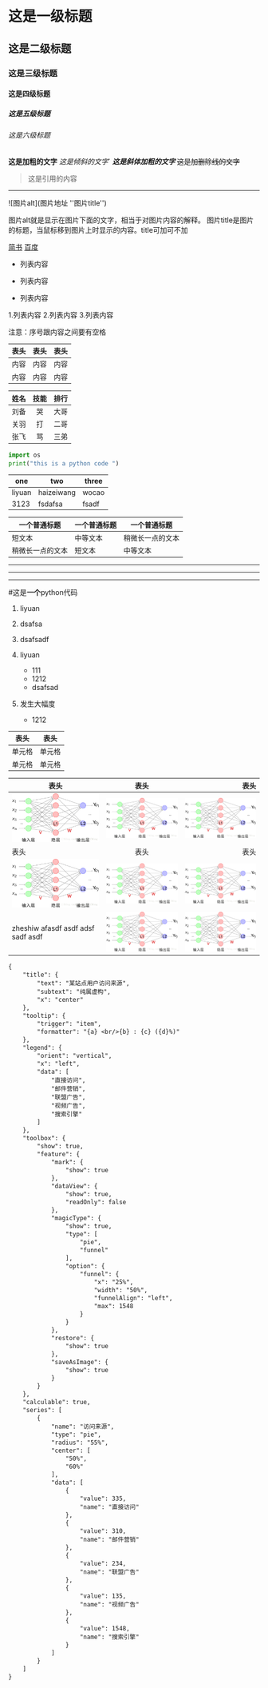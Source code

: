 # 这是一级标题
## 这是二级标题
### 这是三级标题
#### 这是四级标题
##### 这是五级标题
###### 这是六级标题


**这是加粗的文字**
*这是倾斜的文字*`
***这是斜体加粗的文字***
~~这是加删除线的文字~~

>这是引用的内容

***

![图片alt](图片地址 ''图片title'')

图片alt就是显示在图片下面的文字，相当于对图片内容的解释。
图片title是图片的标题，当鼠标移到图片上时显示的内容。title可加可不加

[简书](http://jianshu.com)
[百度](http://baidu.com)

- 列表内容
+ 列表内容
* 列表内容

1.列表内容
2.列表内容
3.列表内容

注意：序号跟内容之间要有空格


表头|表头|表头
---|:--:|---:
内容|内容|内容
内容|内容|内容

姓名|技能|排行
--|:--:|--:
刘备|哭|大哥
关羽|打|二哥
张飞|骂|三弟

```python 
import os
print("this is a python code ")
```
|one|two|three|
|----|----|----|
|liyuan|haizeiwang|wocao|
|3123|fsdafsa|fsadf|


| 一个普通标题 | 一个普通标题 | 一个普通标题 |
| ----    | ----    | ----     |
| 短文本      | 中等文本     | 稍微长一点的文本 |
| 稍微长一点的文本 | 短文本    | 中等文本      |



-----
*****
----
#这是**一个**python代码
1. liyuan
2. dsafsa
3. dsafsadf


1. liyuan 
   - 111
   - 1212
   - dsafsad
2. 发生大幅度
   - 1212

|  表头   | 表头  |
|  ----  | ----  |
| 单元格  | 单元格 |
| 单元格  | 单元格 |




表头|表头|表头
---|:--:|---:
![内容](BP.jpeg)|![内容](BP.jpeg)|![内容](BP.jpeg)
表头|表头|表头
![内容](BP.jpeg)|![内容](BP.jpeg)|![内容](BP.jpeg)
zheshiw afasdf asdf adsf sadf asdf |![内容](BP.jpeg)|![内容](BP.jpeg)

```echarts
{
    "title": {
        "text": "某站点用户访问来源", 
        "subtext": "纯属虚构", 
        "x": "center"
    }, 
    "tooltip": {
        "trigger": "item", 
        "formatter": "{a} <br/>{b} : {c} ({d}%)"
    }, 
    "legend": {
        "orient": "vertical", 
        "x": "left", 
        "data": [
            "直接访问", 
            "邮件营销", 
            "联盟广告", 
            "视频广告", 
            "搜索引擎"
        ]
    }, 
    "toolbox": {
        "show": true, 
        "feature": {
            "mark": {
                "show": true
            }, 
            "dataView": {
                "show": true, 
                "readOnly": false
            }, 
            "magicType": {
                "show": true, 
                "type": [
                    "pie", 
                    "funnel"
                ], 
                "option": {
                    "funnel": {
                        "x": "25%", 
                        "width": "50%", 
                        "funnelAlign": "left", 
                        "max": 1548
                    }
                }
            }, 
            "restore": {
                "show": true
            }, 
            "saveAsImage": {
                "show": true
            }
        }
    }, 
    "calculable": true, 
    "series": [
        {
            "name": "访问来源", 
            "type": "pie", 
            "radius": "55%", 
            "center": [
                "50%", 
                "60%"
            ], 
            "data": [
                {
                    "value": 335, 
                    "name": "直接访问"
                }, 
                {
                    "value": 310, 
                    "name": "邮件营销"
                }, 
                {
                    "value": 234, 
                    "name": "联盟广告"
                }, 
                {
                    "value": 135, 
                    "name": "视频广告"
                }, 
                {
                    "value": 1548, 
                    "name": "搜索引擎"
                }
            ]
        }
    ]
}


```